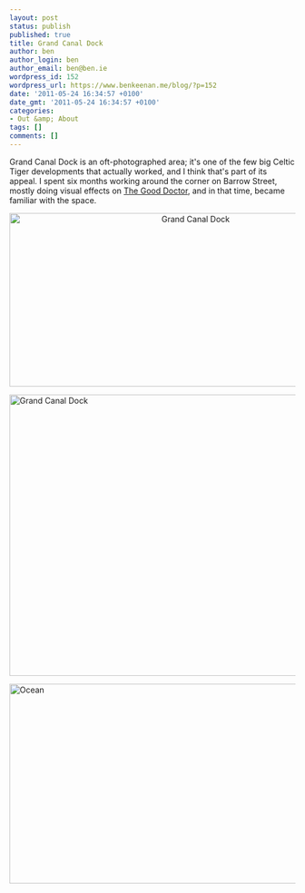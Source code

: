 ```yaml
---
layout: post
status: publish
published: true
title: Grand Canal Dock
author: ben
author_login: ben
author_email: ben@ben.ie
wordpress_id: 152
wordpress_url: https://www.benkeenan.me/blog/?p=152
date: '2011-05-24 16:34:57 +0100'
date_gmt: '2011-05-24 16:34:57 +0100'
categories:
- Out &amp; About
tags: []
comments: []
---
```

<p style="text-align: left;">Grand Canal Dock is an oft-photographed area; it's one of the few big Celtic Tiger developments that actually worked, and I think that's part of its appeal. I spent six months working around the corner on Barrow Street, mostly doing visual effects on <a href="https://www.imdb.com/title/tt1582271/" target="_blank">The Good Doctor</a>, and in that time, became familiar with the space.</p>
<p style="text-align: center;"><img src="https://farm6.static.flickr.com/5018/5572380531_ee323cc08f_z.jpg" alt="Grand Canal Dock" width="640" height="306" /></p>
<p><img class="aligncenter" src="https://farm6.static.flickr.com/5284/5259001571_20f53636ce_z.jpg" alt="Grand Canal Dock" width="640" height="496" /></p>
<p><img class="aligncenter" src="https://farm6.static.flickr.com/5144/5572378341_c76aff752c_z.jpg" alt="Ocean" width="640" height="352" /></p>

